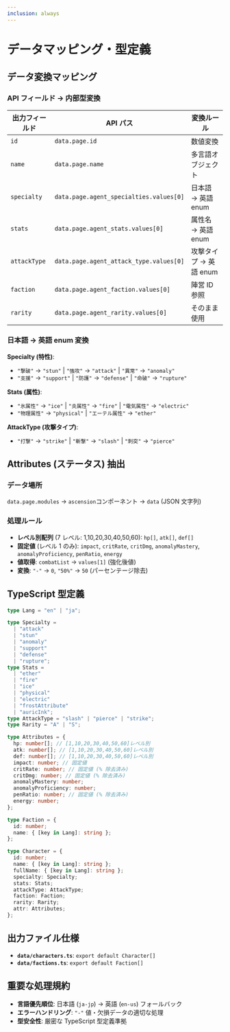 ```yaml
---
inclusion: always
---
```


# データマッピング・型定義

## データ変換マッピング

### API フィールド → 内部型変換

| 出力フィールド | API パス                                | 変換ルール             |
| -------------- | --------------------------------------- | ---------------------- |
| `id`           | `data.page.id`                          | 数値変換               |
| `name`         | `data.page.name`                        | 多言語オブジェクト     |
| `specialty`    | `data.page.agent_specialties.values[0]` | 日本語 → 英語 enum     |
| `stats`        | `data.page.agent_stats.values[0]`       | 属性名 → 英語 enum     |
| `attackType`   | `data.page.agent_attack_type.values[0]` | 攻撃タイプ → 英語 enum |
| `faction`      | `data.page.agent_faction.values[0]`     | 陣営 ID 参照           |
| `rarity`       | `data.page.agent_rarity.values[0]`      | そのまま使用           |

### 日本語 → 英語 enum 変換

**Specialty (特性)**:

- `"撃破"` → `"stun"` | `"強攻"` → `"attack"` | `"異常"` → `"anomaly"`
- `"支援"` → `"support"` | `"防護"` → `"defense"` | `"命破"` → `"rupture"`

**Stats (属性)**:

- `"氷属性"` → `"ice"` | `"炎属性"` → `"fire"` | `"電気属性"` → `"electric"`
- `"物理属性"` → `"physical"` | `"エーテル属性"` → `"ether"`

**AttackType (攻撃タイプ)**:

- `"打撃"` → `"strike"` | `"斬撃"` → `"slash"` | `"刺突"` → `"pierce"`

## Attributes (ステータス) 抽出

### データ場所

`data.page.modules` → `ascension`コンポーネント → `data` (JSON 文字列)

### 処理ルール

- **レベル別配列** (7 レベル: 1,10,20,30,40,50,60): `hp[]`, `atk[]`, `def[]`
- **固定値** (レベル 1 のみ): `impact`, `critRate`, `critDmg`, `anomalyMastery`, `anomalyProficiency`, `penRatio`, `energy`
- **値取得**: `combatList` → `values[1]` (強化後値)
- **変換**: `"-"` → `0`, `"50%"` → `50` (パーセンテージ除去)

## TypeScript 型定義

```typescript
type Lang = "en" | "ja";

type Specialty =
  | "attack"
  | "stun"
  | "anomaly"
  | "support"
  | "defense"
  | "rupture";
type Stats =
  | "ether"
  | "fire"
  | "ice"
  | "physical"
  | "electric"
  | "frostAttribute"
  | "auricInk";
type AttackType = "slash" | "pierce" | "strike";
type Rarity = "A" | "S";

type Attributes = {
  hp: number[]; // [1,10,20,30,40,50,60]レベル別
  atk: number[]; // [1,10,20,30,40,50,60]レベル別
  def: number[]; // [1,10,20,30,40,50,60]レベル別
  impact: number; // 固定値
  critRate: number; // 固定値 (% 除去済み)
  critDmg: number; // 固定値 (% 除去済み)
  anomalyMastery: number;
  anomalyProficiency: number;
  penRatio: number; // 固定値 (% 除去済み)
  energy: number;
};

type Faction = {
  id: number;
  name: { [key in Lang]: string };
};

type Character = {
  id: number;
  name: { [key in Lang]: string };
  fullName: { [key in Lang]: string };
  specialty: Specialty;
  stats: Stats;
  attackType: AttackType;
  faction: Faction;
  rarity: Rarity;
  attr: Attributes;
};
```

## 出力ファイル仕様

- **`data/characters.ts`**: `export default Character[]`
- **`data/factions.ts`**: `export default Faction[]`

## 重要な処理規約

- **言語優先順位**: 日本語 (`ja-jp`) → 英語 (`en-us`) フォールバック
- **エラーハンドリング**: `"-"` 値・欠損データの適切な処理
- **型安全性**: 厳密な TypeScript 型定義準拠
